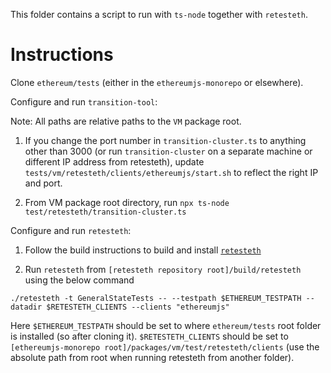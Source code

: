 This folder contains a script to run with `ts-node` together with `retesteth`.

# Instructions

Clone `ethereum/tests` (either in the `ethereumjs-monorepo` or elsewhere).

Configure and run `transition-tool`:

Note: All paths are relative paths to the `VM` package root.

1. If you change the port number in `transition-cluster.ts` to anything other than 3000 (or run `transition-cluster` on a separate machine or different IP address from retesteth), update `tests/vm/retesteth/clients/ethereumjs/start.sh` to reflect the right IP and port.

2. From VM package root directory, run `npx ts-node test/retesteth/transition-cluster.ts`

Configure and run `retesteth`:

1. Follow the build instructions to build and install [`retesteth`](https://github.com/ethereum/retesteth)

2. Run `retesteth` from `[retesteth repository root]/build/retesteth` using the below command

`./retesteth -t GeneralStateTests -- --testpath $ETHEREUM_TESTPATH --datadir $RETESTETH_CLIENTS --clients "ethereumjs"`

Here `$ETHEREUM_TESTPATH` should be set to where `ethereum/tests` root folder is installed (so after cloning it). `$RETESTETH_CLIENTS` should be set to `[ethereumjs-monorepo root]/packages/vm/test/retesteth/clients` (use the absolute path from root when running retesteth from another folder).
